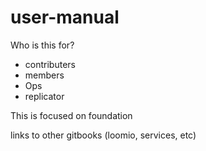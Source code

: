 # user-manual


Who is this for?
* contributers
* members
* Ops
* replicator




This is focused on foundation

links to other gitbooks (loomio, services, etc)



